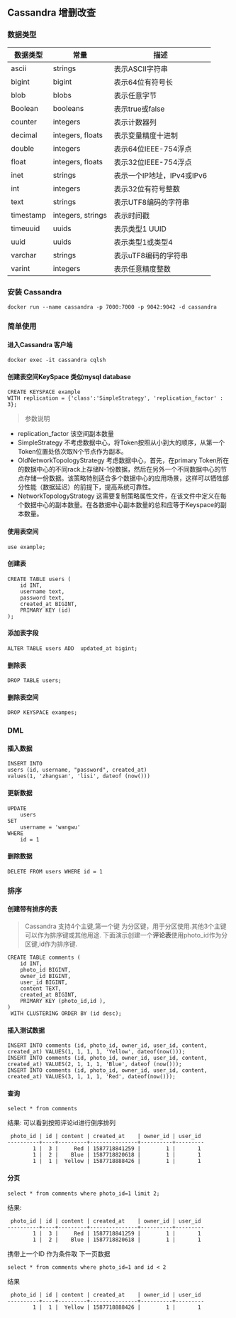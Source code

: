 ## Cassandra 增删改查

### 数据类型

|数据类型|	常量|	描述|
|---|---|---|
|ascii	|strings	|表示ASCII字符串|
|bigint	|bigint	|表示64位有符号长|
|blob	|blobs	|表示任意字节|
|Boolean	|booleans	|表示true或false|
|counter	|integers	|表示计数器列|
|decimal	|integers, floats	|表示变量精度十进制|
|double	|integers	|表示64位IEEE-754浮点|
|float	|integers, floats|	表示32位IEEE-754浮点|
|inet	|strings	|表示一个IP地址，IPv4或IPv6|
|int	|integers	|表示32位有符号整数|
|text	|strings	|表示UTF8编码的字符串|
|timestamp	|integers, strings	|表示时间戳|
|timeuuid	|uuids	|表示类型1 UUID|
|uuid	|uuids	|表示类型1或类型4|
|varchar|	strings	|表示uTF8编码的字符串|
|varint	|integers	|表示任意精度整数|


### 安装 Cassandra

```
docker run --name cassandra -p 7000:7000 -p 9042:9042 -d cassandra
```

### 简单使用

#### 进入Cassandra 客户端
```
docker exec -it cassandra cqlsh
```

#### 创建表空间KeySpace 类似mysql database

```
CREATE KEYSPACE example
WITH replication = {'class':'SimpleStrategy', 'replication_factor' : 3};
```

> 参数说明

* replication_factor 该空间副本数量
* SimpleStrategy 不考虑数据中心，将Token按照从小到大的顺序，从第一个Token位置处依次取N个节点作为副本。
* OldNetworkTopologyStrategy 考虑数据中心，首先，在primary Token所在的数据中心的不同rack上存储N-1份数据，然后在另外一个不同数据中心的节点存储一份数据。该策略特别适合多个数据中心的应用场景，这样可以牺牲部分性能（数据延迟）的前提下，提高系统可靠性。
* NetworkTopologyStrategy 这需要复制策略属性文件，在该文件中定义在每个数据中心的副本数量。在各数据中心副本数量的总和应等于Keyspace的副本数量。


#### 使用表空间
```
use example;
```

#### 创建表
```
CREATE TABLE users (
	id INT,
	username text,
	password text,
	created_at BIGINT,
	PRIMARY KEY (id)
);
```


#### 添加表字段
```
ALTER TABLE users ADD  updated_at bigint;
```

#### 删除表
```
DROP TABLE users;
```

#### 删除表空间
```
DROP KEYSPACE exampes;
```

### DML

#### 插入数据

```
INSERT INTO 
users (id, username, "password", created_at)
values(1, 'zhangsan', 'lisi', dateof (now()))
```

#### 更新数据
```
UPDATE
	users
SET
	username = 'wangwu'
WHERE
	id = 1
```

#### 删除数据
```
DELETE FROM users WHERE id = 1
```

### 排序

#### 创建带有排序的表

> Cassandra 支持4个主键,第一个键 为分区键，用于分区使用.其他3个主键可以作为排序键或其他用途. 下面演示创建一个**评论表**使用photo_id作为分区键,id作为排序键.

```
CREATE TABLE comments (
	id INT,
    photo_id BIGINT,
    owner_id BIGINT,
	user_id BIGINT,
	content TEXT,
    created_at BIGINT,
	PRIMARY KEY (photo_id,id ),
)
 WITH CLUSTERING ORDER BY (id desc);
```

#### 插入测试数据
```
INSERT INTO comments (id, photo_id, owner_id, user_id, content, created_at) VALUES(1, 1, 1, 1, 'Yellow', dateof(now()));
INSERT INTO comments (id, photo_id, owner_id, user_id, content, created_at) VALUES(2, 1, 1, 1, 'Blue', dateof (now()));
INSERT INTO comments (id, photo_id, owner_id, user_id, content, created_at) VALUES(3, 1, 1, 1, 'Red', dateof(now()));
```

#### 查询

```
select * from comments
```

结果: 可以看到按照评论id进行倒序排列
```
 photo_id | id | content | created_at    | owner_id | user_id
----------+----+---------+---------------+----------+---------
        1 |  3 |     Red | 1587718841259 |        1 |       1
        1 |  2 |    Blue | 1587718820618 |        1 |       1
        1 |  1 |  Yellow | 1587718888426 |        1 |       1

```

#### 分页
```
select * from comments where photo_id=1 limit 2;
```

结果:
```
 photo_id | id | content | created_at    | owner_id | user_id
----------+----+---------+---------------+----------+---------
        1 |  3 |     Red | 1587718841259 |        1 |       1
        1 |  2 |    Blue | 1587718820618 |        1 |       1
```

携带上一个ID 作为条件取 下一页数据

```
select * from comments where photo_id=1 and id < 2
```

结果

```
 photo_id | id | content | created_at    | owner_id | user_id
----------+----+---------+---------------+----------+---------
        1 |  1 |  Yellow | 1587718888426 |        1 |       1
```
